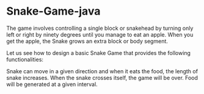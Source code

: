# Snake-Game-java
The game involves controlling a single block or snakehead by turning only left or right by ninety degrees until you manage to eat an apple. When you get the apple, the Snake grows an extra block or body segment.

Let us see how to design a basic Snake Game that provides the following functionalities:

Snake can move in a given direction and when it eats the food, the length of snake increases. 
When the snake crosses itself, the game will be over. 
Food will be generated at a given interval.
